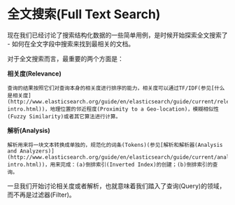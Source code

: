 # 全文搜索(Full Text Search) #

现在我们已经讨论了搜索结构化数据的一些简单用例，是时候开始探索全文搜索了 - 如何在全文字段中搜索来找到最相关的文档。

对于全文搜索而言，最重要的两个方面是：

**相关度(Relevance)**

	查询的结果按照它们对查询本身的相关度进行排序的能力，相关度可以通过TF/IDF(参见[什么是相关度](http://www.elasticsearch.org/guide/en/elasticsearch/guide/current/relevance-intro.html))，地理位置的邻近程度(Proximity to a Geo-location)，模糊相似性(Fuzzy Similarity)或者其它算法进行计算。

**解析(Analysis)**
	
	解析用来将一块文本转换成单独的，规范化的词条(Tokens)(参见[解析和解析器(Analysis and Analyzers)](http://www.elasticsearch.org/guide/en/elasticsearch/guide/current/analysis-intro.html))，用来完成：(a)倒排索引(Inverted Index)的创建；(b)倒排索引的查询。

一旦我们开始讨论相关度或者解析，也就意味着我们踏入了查询(Query)的领域，而不再是过滤器(Filter)。

